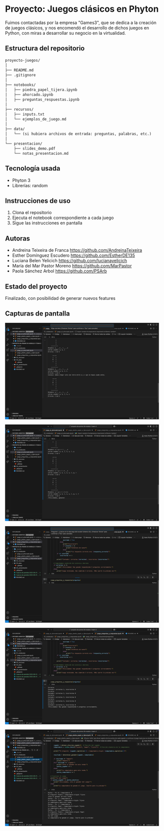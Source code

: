 # Proyecto: Juegos clásicos en Phyton
Fuimos contactadas por la empresa "Games3", que se dedica a la creación de juegos clásicos, y nos encomendó el desarrollo de dichos juegos en Python, con miras a desarrollar su negocio en la virtualidad.

## Estructura del repositorio
```
proyecto-juegos/
│
├── README.md
├── .gitignore
│
├── notebooks/
│   ├── piedra_papel_tijera.ipynb
│   ├── ahorcado.ipynb
│   ├── preguntas_respuestas.ipynb
│
├── recursos/
│   ├── inputs.txt
│   └── ejemplos_de_juego.md
│
├── data/
│   └── (si hubiera archivos de entrada: preguntas, palabras, etc.)
│
└── presentacion/
    ├── slides_demo.pdf
    └── notas_presentacion.md
```


## Tecnología usada
- Phyton 3
- Librerías: random

## Instrucciones de uso
1. Clona el repositorio
2. Ejecuta el notebook correspondiente a cada juego
3. Sigue las instrucciones en pantalla

## Autoras
- Andreina Teixeira de Franca   https://github.com/AndreinaTeixeira
- Esther Domínguez Escudero    https://github.com/EstherDE135
- Luciana Belen Yelicich    https://github.com/lucianayelicich
- María del Mar Pastor Moreno   https://github.com/MarPastor
- Paola Sánchez Arbol   https://github.com/PSArb

## Estado del proyecto
Finalizado, con posibilidad de generar nuevos features

## Capturas de pantalla
![alt text](<Captura de pantalla 2025-06-01 a la(s) 11.41.37 p. m..png>)

![alt text](<Captura de pantalla 2025-06-01 a la(s) 11.41.54 p. m..png>)

![alt text](<Captura de pantalla 2025-06-01 a la(s) 11.50.49 p. m..png>)

![alt text](<Captura de pantalla 2025-06-01 a la(s) 11.51.24 p. m..png>)

![alt text](<Captura de pantalla 2025-06-01 a la(s) 11.51.33 p. m..png>)
